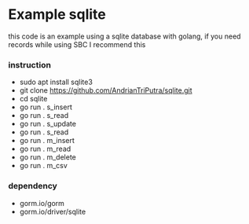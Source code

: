 # Example sqlite

this code is an example using a sqlite database with golang, if you need records while using SBC I recommend this

### instruction
- sudo apt install sqlite3
- git clone https://github.com/AndrianTriPutra/sqlite.git
- cd sqlite
- go run . s_insert
- go run . s_read
- go run . s_update
- go run . s_read
- go run . m_insert
- go run . m_read
- go run . m_delete
- go run . m_csv

### dependency
- gorm.io/gorm
- gorm.io/driver/sqlite
